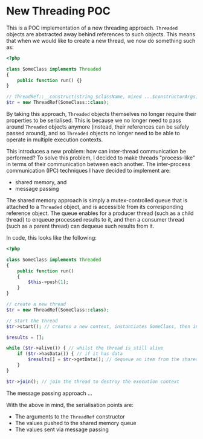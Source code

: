 # New Threading POC

This is a POC implementation of a new threading approach. `Threaded` objects are abstracted away behind references to such objects. This means that when we would like to create a new thread, we now do something such as:
```php
<?php

class SomeClass implements Threaded
{
    public function run() {}
}

// ThreadRef::__construct(string $className, mixed ...$constructorArgs)
$tr = new ThreadRef(SomeClass::class);
```

By taking this approach, `Threaded` objects themselves no longer require their properties to be serialised. This is because we no longer need to pass around `Threaded` objects anymore (instead, their references can be safely passed around), and so `Threaded` objects no longer need to be able to operate in multiple execution contexts.

This introduces a new problem: how can inter-thread communication be performed? To solve this problem, I decided to make threads "process-like" in terms of their communication between each another. The inter-process communication (IPC) techniques I have decided to implement are:
 - shared memory, and
 - message passing

The shared memory approach is simply a mutex-controlled queue that is attached to a `Threaded` object, and is accessible from its corresponding reference object. The queue enables for a producer thread (such as a child thread) to enqueue processed results to it, and then a consumer thread (such as a parent thread) can dequeue such results from it.

In code, this looks like the following:
```php
<?php

class SomeClass implements Threaded
{
    public function run()
    {
        $this->push(1);
    }
}

// create a new thread
$tr = new ThreadRef(SomeClass::class);

// start the thread
$tr->start(); // creates a new context, instantiates SomeClass, then invokes SomeClass::run()

$results = [];

while ($tr->alive()) { // whilst the thread is still alive
    if ($tr->hasData()) { // if it has data
        $results[] = $tr->getData(); // dequeue an item from the shared memory space
    }
}

$tr->join(); // join the thread to destroy the execution context
```

The message passing approach ...

With the above in mind, the serialisation points are:
 - The arguments to the `ThreadRef` constructor
 - The values pushed to the shared memory queue
 - The values sent via message passing
